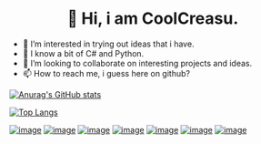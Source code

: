 <h1 align='center'>
👋 Hi, i am CoolCreasu.
</h1>

<ul align='left'>
<li>👀 I’m interested in trying out ideas that i have.</li>
<li>🌱 I know a bit of C# and Python.</li>
<li>💞️ I’m looking to collaborate on interesting projects and ideas.</li>
<li>📫 How to reach me, i guess here on github?</li>
</ul>

[![Anurag's GitHub stats](https://github-readme-stats.vercel.app/api?username=CoolCreasu&show_icons=true&theme=dark)](https://github.com/anuraghazra/github-readme-stats)

[![Top Langs](https://github-readme-stats.vercel.app/api/top-langs/?username=CoolCreasu&layout=compact&theme=dark)](https://github.com/anuraghazra/github-readme-stats)

[![image](https://img.shields.io/badge/Unity-100000?style=for-the-badge&logo=unity&logoColor=white)](https://unity.com/)
[![image](https://img.shields.io/badge/blender-%23F5792A.svg?style=for-the-badge&logo=blender&logoColor=white)](https://www.blender.org/)
[![image](https://img.shields.io/badge/C%23-239120?style=for-the-badge&logo=c-sharp&logoColor=white)](https://docs.microsoft.com/en-us/dotnet/csharp/)
[![image](https://img.shields.io/badge/Python-FFD43B?style=for-the-badge&logo=python&logoColor=blue)](https://www.python.org/)
[![image](https://img.shields.io/badge/Visual_Studio-5C2D91?style=for-the-badge&logo=visual%20studio&logoColor=white)](https://visualstudio.microsoft.com/)
[![image](https://img.shields.io/badge/Visual_Studio_Code-0078D4?style=for-the-badge&logo=visual%20studio%20code&logoColor=white)](https://code.visualstudio.com/)
[![image](https://img.shields.io/badge/Arduino_IDE-00979D?style=for-the-badge&logo=arduino&logoColor=white)](https://www.arduino.cc/)

<!---
CoolCreasu/CoolCreasu is a ✨ special ✨ repository because its `README.md` (this file) appears on your GitHub profile.
You can click the Preview link to take a look at your changes.
--->
